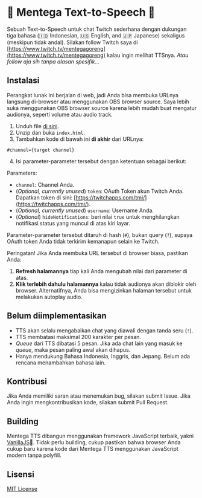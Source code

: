 # 🧈 Mentega Text-to-Speech 🧈
Sebuah Text-to-Speech untuk chat Twitch sederhana dengan dukungan tiga bahasa (🇮🇩 Indonesian, 🇺🇸 English, and 🇯🇵 Japanese) sekaligus (meskipun tidak andal). Silakan follow Twitch saya di [https://www.twitch.tv/mentegagoreng](https://www.twitch.tv/mentegagoreng) kalau ingin melihat TTSnya. *Atau follow aja sih tanpa alasan spesifik...*

## Instalasi
Perangkat lunak ini berjalan di web, jadi Anda bisa membuka URLnya langsung di-browser atau menggunakan OBS browser source. Saya lebih suka menggunakan OBS browser source karena lebih mudah buat mengatur audionya, seperti volume atau audio track.

1. Unduh file [di sini](https://github.com/mentegago/mentega-tts/releases/latest).
2. Unzip dan buka `index.html`.
3. Tambahkan kode di bawah ini **di akhir** dari URLnya:

````
#channel={target channel}
````

4. Isi parameter-parameter tersebut dengan ketentuan sebagai berikut:

Parameters:
- `channel`: Channel Anda.
- (_Optional, currently unused_) `token`: OAuth Token akun Twitch Anda. Dapatkan token di sini: [https://twitchapps.com/tmi/](https://twitchapps.com/tmi/).
- (_Optional, currently unused_) `username`: Username Anda.
- (_Optional_) `hideNotifications`: beri nilai `true` untuk menghilangkan notifikasi status yang muncul di atas kiri layar.

Parameter-parameter tersebut ditaruh di hash (`#`), bukan query (`?`), supaya OAuth token Anda tidak terkirim kemanapun selain ke Twitch.

Peringatan! Jika Anda membuka URL tersebut di browser biasa, pastikan Anda:
1. **Refresh halamannya** tiap kali Anda mengubah nilai dari parameter di atas.
2. **Klik terlebih dahulu halamannya** kalau tidak audionya akan diblokir oleh browser. Alternatifnya, Anda bisa mengizinkan halaman tersebut untuk melakukan autoplay audio.

## Belum diimplementasikan
- TTS akan selalu mengabaikan chat yang diawali dengan tanda seru (`!`).
- TTS membatasi maksimal 200 karakter per pesan.
- *Queue* dari TTS dibatasi 5 pesan. Jika ada chat lain yang masuk ke *queue*, maka pesan paling awal akan dihapus.
- Hanya mendukung Bahasa Indonesia, Inggris, dan Jepang. Belum ada rencana menambahkan bahasa lain.

## Kontribusi
Jika Anda memiliki saran atau menemukan bug, silakan submit Issue. Jika Anda ingin mengkontribusikan kode, silakan submit Pull Request.

## Building
Mentega TTS dibangun menggunakan framework JavaScript terbaik, yakni [VanillaJS](http://vanilla-js.com/)🙂. Tidak perlu building, cukup pastikan bahwa browser Anda cukup baru karena kode dari Mentega TTS menggunakan JavaScript modern tanpa polyfill.

## Lisensi
[MIT License](LICENSE)
